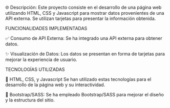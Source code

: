 🌐 Descripción:
Este proyecto consiste en el desarrollo de una página web utilizando HTML, CSS y Javascript para mostrar datos provenientes de una API externa. Se utilizan tarjetas para presentar la información obtenida.


FUNCIONALIDADES IMPLEMENTADAS

✅ Consumo de API Externa:
Se ha integrado una API externa para obtener datos.

✨ Visualización de Datos:
Los datos se presentan en forma de tarjetas para mejorar la experiencia de usuario.


TECNOLOGÍAS UTILIZADAS

🔧 HTML, CSS, y Javascript
Se han utilizado estas tecnologías para el desarrollo de la página web y su interactividad.

🚀 Bootstrap/SASS:
Se ha empleado Bootstrap/SASS para mejorar el diseño y la estructura del sitio.


